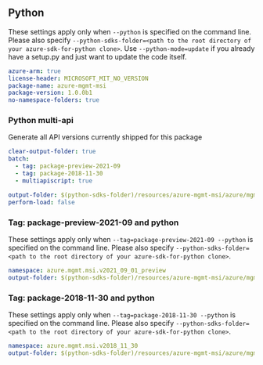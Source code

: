 ## Python

These settings apply only when `--python` is specified on the command line.
Please also specify `--python-sdks-folder=<path to the root directory of your azure-sdk-for-python clone>`.
Use `--python-mode=update` if you already have a setup.py and just want to update the code itself.

``` yaml $(python)
azure-arm: true
license-header: MICROSOFT_MIT_NO_VERSION
package-name: azure-mgmt-msi
package-version: 1.0.0b1
no-namespace-folders: true
```

### Python multi-api

Generate all API versions currently shipped for this package


```yaml $(multiapi) && $(python)
clear-output-folder: true
batch:
  - tag: package-preview-2021-09
  - tag: package-2018-11-30
  - multiapiscript: true
```

``` yaml $(multiapiscript)
output-folder: $(python-sdks-folder)/resources/azure-mgmt-msi/azure/mgmt/msi/
perform-load: false
```

### Tag: package-preview-2021-09 and python

These settings apply only when `--tag=package-preview-2021-09 --python` is specified on the command line.
Please also specify `--python-sdks-folder=<path to the root directory of your azure-sdk-for-python clone>`.

``` yaml $(tag) == 'package-preview-2021-09'
namespace: azure.mgmt.msi.v2021_09_01_preview
output-folder: $(python-sdks-folder)/resources/azure-mgmt-msi/azure/mgmt/msi/v2021_09_01_preview
```

### Tag: package-2018-11-30 and python

These settings apply only when `--tag=package-2018-11-30 --python` is specified on the command line.
Please also specify `--python-sdks-folder=<path to the root directory of your azure-sdk-for-python clone>`.

``` yaml $(tag) == 'package-2018-11-30'
namespace: azure.mgmt.msi.v2018_11_30
output-folder: $(python-sdks-folder)/resources/azure-mgmt-msi/azure/mgmt/msi/v2018_11_30
```
